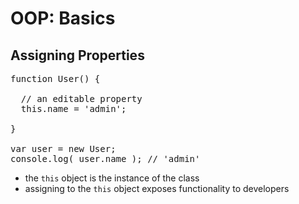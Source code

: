 # OOP: Basics
## Assigning Properties

<pre class="code javascript" >
function User() {
  
  // an editable property
  this.name = 'admin';

}

var user = new User;
console.log( user.name ); // 'admin'
</pre>

* the `this` object is the instance of the class
* assigning to the `this` object exposes functionality to developers